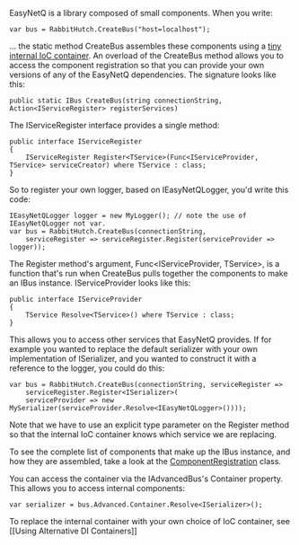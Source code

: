EasyNetQ is a library composed of small components. When you write:

    var bus = RabbitHutch.CreateBus("host=localhost");

... the static method CreateBus assembles these components using a [tiny internal IoC container](../blob/master/Source/EasyNetQ/DefaultServiceProvider.cs). An overload of the CreateBus method allows you to access the component registration so that you can provide your own versions of any of the EasyNetQ dependencies. The signature looks like this:

    public static IBus CreateBus(string connectionString, Action<IServiceRegister> registerServices)

The IServiceRegister interface provides a single method:

    public interface IServiceRegister
    {
        IServiceRegister Register<TService>(Func<IServiceProvider, TService> serviceCreator) where TService : class;
    }

So to register your own logger, based on IEasyNetQLogger, you'd write this code:

    IEasyNetQLogger logger = new MyLogger(); // note the use of IEasyNetQLogger not var.
    var bus = RabbitHutch.CreateBus(connectionString, 
        serviceRegister => serviceRegister.Register(serviceProvider => logger));

The Register method's argument, Func&lt;IServiceProvider, TService&gt;, is a function that's run when CreateBus pulls together the components to make an IBus instance. IServiceProvider looks like this:

    public interface IServiceProvider
    {
        TService Resolve<TService>() where TService : class;
    }

This allows you to access other services that EasyNetQ provides. If for example you wanted to replace the default serializer with your own implementation of ISerializer, and you wanted to construct it with a reference to the logger, you could do this:

    var bus = RabbitHutch.CreateBus(connectionString, serviceRegister => 
        serviceRegister.Register<ISerializer>(
        serviceProvider => new MySerializer(serviceProvider.Resolve<IEasyNetQLogger>())));

Note that we have to use an explicit type parameter on the Register method so that the internal IoC container knows which service we are replacing.

To see the complete list of components that make up the IBus instance, and how they are assembled, take a look at the [ComponentRegistration](../blob/master/Source/EasyNetQ/ComponentRegistration.cs) class.

You can access the container via the IAdvancedBus's Container property. This allows you to access internal components:

    var serializer = bus.Advanced.Container.Resolve<ISerializer>();

To replace the internal container with your own choice of IoC container, see [[Using Alternative DI Containers]]
    